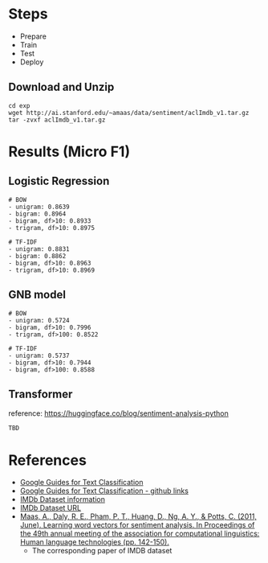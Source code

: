 # Steps
- Prepare
- Train
- Test
- Deploy

## Download and Unzip
```
cd exp
wget http://ai.stanford.edu/~amaas/data/sentiment/aclImdb_v1.tar.gz
tar -zvxf aclImdb_v1.tar.gz
```

# Results (Micro F1)

## Logistic Regression
```
# BOW
- unigram: 0.8639
- bigram: 0.8964
- bigram, df>10: 0.8933
- trigram, df>10: 0.8975

# TF-IDF
- unigram: 0.8831
- bigram: 0.8862
- bigram, df>10: 0.8963
- trigram, df>10: 0.8969
```

## GNB model
```
# BOW
- unigram: 0.5724
- bigram, df>10: 0.7996
- trigram, df>100: 0.8522

# TF-IDF
- unigram: 0.5737
- bigram, df>10: 0.7944
- bigram, df>100: 0.8588
```

## Transformer
reference: https://huggingface.co/blog/sentiment-analysis-python

```
TBD
```

# References
- [Google Guides for Text Classification](https://developers.google.com/machine-learning/guides/text-classification)
- [Google Guides for Text Classification - github links](https://github.com/google/eng-edu/tree/main/ml/guides/text_classification)
- [IMDb Dataset information](http://ai.stanford.edu/~amaas/data/sentiment/) 
- [IMDb Dataset URL](http://ai.stanford.edu/~amaas/data/sentiment/aclImdb_v1.tar.gz)
- [Maas, A., Daly, R. E., Pham, P. T., Huang, D., Ng, A. Y., & Potts, C. (2011, June). Learning word vectors for sentiment analysis. In Proceedings of the 49th annual meeting of the association for computational linguistics: Human language technologies (pp. 142-150).](https://ai.stanford.edu/~amaas/papers/wvSent_acl2011.pdf)
  - The corresponding paper of IMDB dataset

